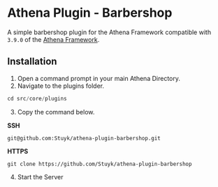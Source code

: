 # Athena Plugin - Barbershop

A simple barbershop plugin for the Athena Framework compatible with `3.9.0` of the [Athena Framework](https://athenaframework.com/).

## Installation

1. Open a command prompt in your main Athena Directory.
2. Navigate to the plugins folder.

```ts
cd src/core/plugins
```

3. Copy the command below.

**SSH**

```
git@github.com:Stuyk/athena-plugin-barbershop.git
```

**HTTPS**
```
git clone https://github.com/Stuyk/athena-plugin-barbershop
```

4. Start the Server